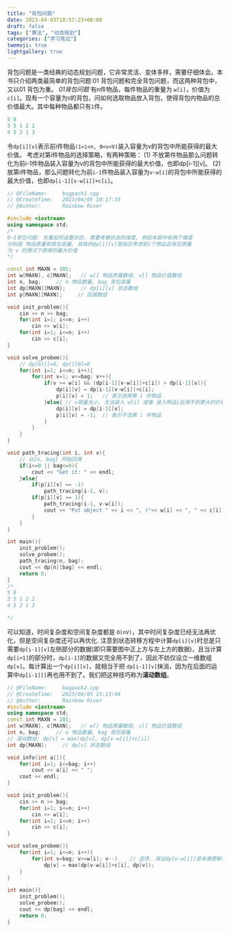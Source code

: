 ```yaml
---
title: "背包问题"
date: 2023-04-03T18:57:23+08:00
draft: false
tags: ["算法", "动态规划"]
categories: ["学习笔记"]
twemoji: true
lightgallery: true
---
```

背包问题是一类经典的动态规划问题，它非常灵活、变体多样，需要仔细体会。本书只介绍两类最简单的背包问题:01 背包问题和完全背包问题，而这两种背包中，又以01 背包为重。
*01背包问题*
有n件物品，每件物品的重量为 `w[i]`，价值为`c[i]`。现有一个容量为`V`的背包，问如何选取物品放入背包，使得背包内物品的总价值最大。其中每种物品都只有`1`件。
```c++
5 8
3 5 1 2 2
4 5 2 1 3
```
令`dp[i][v]`表示前i件物品`(1<i<n, 0<v<V)`装入容量为v的背包中所能获得的最大价值。
考虑对第i件物品的选择策略，有两种策略：
(1) 不放第件物品那么问题转化为前i-1件物品装入容量为v的背包中所能获得的最大价值，也即dp[i-1][v]。
(2) 放第i件物品，那么问题转化为前`i-1`件物品装入容量为`v-w[i]`的背包中所能获得的最大价值，也即`dp[i-1][v-w[i]]+c[i]`。 
```c++
// @FileName:     bagpack1.cpp
// @CreateTime:   2023/04/05 10:17:33
// @Author:       Rainbow River

#include <iostream>
using namespace std;
/*
0-1背包问题: 先看如何设置状态, 需要考察状态的维度, 例如本题中有两个维度
分别是 物品质量和背包容量, 具体的dp[i][v]是指仅考虑前i个物品且背包质量
为 v 的情况下获得的最大价值
*/

const int MAXN = 101;
int w[MAXN], c[MAXN];   // w[] 物品质量数组, v[] 物品价值数组
int n, bag;     // n 物品数量, bag 背包容量
int dp[MAXN][MAXN];     // dp[i][v] 状态数组
int p[MAXN][MAXN];     // 回溯数组

void init_problem(){
    cin >> n >> bag;
    for(int i=1; i<=n; i++)
        cin >> w[i];
    for(int i=1; i<=n; i++)
        cin >> c[i];
}

void solve_probem(){
    // dp[0][]=0, dp[][0]=0
    for(int i=1; i<=n; i++){
        for(int v=1; v<=bag; v++){
            if(v >= w[i] && (dp[i-1][v-w[i]]+c[i]) > dp[i-1][v]){
                dp[i][v] = dp[i-1][v-w[i]]+c[i];
                p[i][v] = 1;   // 表示选择第 i 件物品
            }else{ // v容量太小, 无法装入 w[i] 或者 装入物品i后得不到更大的价值
                dp[i][v] = dp[i-1][v];    
                p[i][v] = -1;  // 表示不选第 i 件物品
            }
        }
    }
}

void path_tracing(int i, int v){
    // 从[n, bag] 开始回溯
    if(i<=0 || bag<=0){
        cout << "Get it: " << endl;
    }else{
        if(p[i][v] == -1)
            path_tracing(i-1, v);
        if(p[i][v] == 1){
            path_tracing(i-1, v-w[i]);
            cout << "Put object " << i << ", ("<< w[i] << ", " << c[i] << ")" << endl;
        }
    }
}

int main(){
    init_problem();
    solve_probem();
    path_tracing(n, bag);
    cout << dp[n][bag] << endl;
    return 0;
}
/*
5 8
3 5 1 2 2
4 5 2 1 3

*/
```
可以知道，时间复杂度和空间复杂度都是 `O(nV)`，其中时间复杂度已经无法再优化，但是空间复杂度还可以再优化.
注意到状态转移方程中计算`dp[i][v]`时总是只需要`dp[i-1][v]`左侧部分的数据(即只需要图中正上方与左上方的数据)，且当计算`dp[i+1]`的部分时，`dp[i-1]`的数据又完全用不到了，因此不妨仅设立一维数组 `dp[v]`。每计算出一个`dp[i][v]`，就相当于把 `dp[i-1][v]`抹消，因为在后面的运算中`dp[i-1][]`再也用不到了。我们把这种技巧称为**滚动数组**。
```c++
// @FileName:     bagpack2.cpp
// @CreateTime:   2023/04/05 15:13:44
// @Author:       Rainbow River
#include <iostream>
using namespace std;
const int MAXN = 101;
int w[MAXN], c[MAXN];   // w[] 物品质量数组, c[] 物品价值数组
int n, bag;     // n 物品数量, bag 背包容量
// 滚动数组: dp[v] = max(dp[v], dp[v-w[i]]+c[i])
int dp[MAXN];     // dp[v] 状态数组

void info(int a[]){
    for(int i=1; i<=bag; i++)
        cout << a[i] << " ";
    cout << endl;
}

void init_problem(){
    cin >> n >> bag;
    for(int i=1; i<=n; i++)
        cin >> w[i];
    for(int i=1; i<=n; i++)
        cin >> c[i];
}

void solve_probem(){
    for(int i=1; i<=n; i++){
        for(int v=bag; v>=w[i]; v--)    // 逆序, 保证dp[v-w[i]]是未被更新过的(i-1的状态)
            dp[v] = max(dp[v-w[i]]+c[i], dp[v]);
    }
}

int main(){
    init_problem();
    solve_probem();
    cout << dp[bag] << endl;
    return 0;
}
```